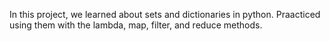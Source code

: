 In this project, we learned about sets and dictionaries in python. Praacticed using them with the lambda, map, filter, and reduce methods.
